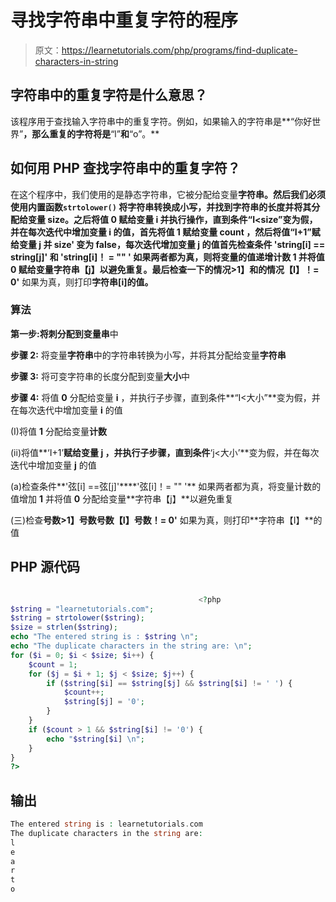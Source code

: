 # 寻找字符串中重复字符的程序

> 原文：<https://learnetutorials.com/php/programs/find-duplicate-characters-in-string>

## 字符串中的重复字符是什么意思？

该程序用于查找输入字符串中的重复字符。例如，如果输入的字符串是**“你好世界”**，那么重复的字符将是**“l”**和**“o”。**

## 如何用 PHP 查找字符串中的重复字符？

在这个程序中，我们使用的是静态字符串，它被分配给变量**字符串。**然后我们必须使用内置函数`strtolower()` 将字符串转换成小写，并找到字符串的长度并将其分配给变量 **size。**之后将值 **0** 赋给变量 **i** 并执行操作，直到条件**“I<size”**变为假，并在每次迭代中增加变量 **i** 的值，首先将值 **1** 赋给变量 **count** ，然后将值**“I+1”**赋给变量 **j** 并 size' 变为 false，每次迭代增加变量 **j** 的值首先检查条件 **'string[i] == string[j]'** 和 **'string[i]！ = "" '** 如果两者都为真，则将变量**的值递增**计数 **1** 并将值 **0** 赋给变量**字符串【j】**以避免重复。最后检查一下**的情况>1】**和**的情况【I】！= 0'** 如果为真，则打印**字符串[i]的值。**

### 算法

**第一步:**将刺分配到变量**串**中

**步骤 2:** 将变量**字符串**中的字符串转换为小写，并将其分配给变量**字符串**

**步骤 3:** 将可变字符串的长度分配到变量**大小**中

**步骤 4:** 将值 **0** 分配给变量 **i** ，并执行子步骤，直到条件**“I<大小”**变为假，并在每次迭代中增加变量 **i** 的值

(I)将值 **1** 分配给变量**计数**

(ii)将值**‘I+1’**赋给变量 **j** ，并执行子步骤，直到条件**‘j<大小’**变为假，并在每次迭代中增加变量 **j** 的值

(a)检查条件**'弦[i] ==弦[j]'****'弦[i]！= "" '** 如果两者都为真，将变量计数的值增加 **1** 并将值 **0** 分配给变量**字符串【j】**以避免重复

(三)检查**号数>1】**号数**号数【I】号数！= 0'** 如果为真，则打印**字符串【I】**的值

## PHP 源代码

```php

                                          <?php
$string = "learnetutorials.com";
$string = strtolower($string);
$size = strlen($string);
echo "The entered string is : $string \n";
echo "The duplicate characters in the string are: \n";
for ($i = 0; $i < $size; $i++) {
    $count = 1;
    for ($j = $i + 1; $j < $size; $j++) {
        if ($string[$i] == $string[$j] && $string[$i] != ' ') {
            $count++;
            $string[$j] = '0';
        }
    }
    if ($count > 1 && $string[$i] != '0') {
        echo "$string[$i] \n";
    }
}
?>

```

## 输出

```php
The entered string is : learnetutorials.com
The duplicate characters in the string are:
l
e
a
r
t
o
```